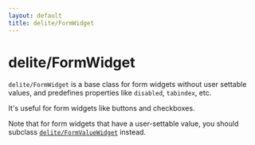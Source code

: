```yaml
---
layout: default
title: delite/FormWidget
---
```


# delite/FormWidget

`delite/FormWidget` is a base class for form widgets without user settable values,
and predefines properties like `disabled`, `tabindex`, etc.

It's useful for form widgets like buttons and checkboxes.

Note that for form widgets that have a user-settable value, you should subclass
[`delite/FormValueWidget`](FormValueWidget.md) instead.